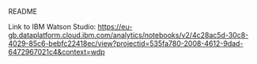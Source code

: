 README 

Link to IBM Watson Studio: https://eu-gb.dataplatform.cloud.ibm.com/analytics/notebooks/v2/4c28ac5d-30c8-4029-85c6-bebfc22418ec/view?projectid=535fa780-2008-4612-9dad-6472967021c4&context=wdp
